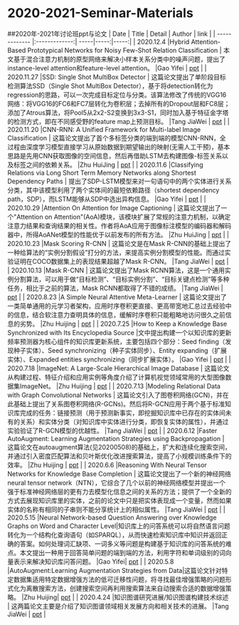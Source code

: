 # 2020-2021-Seminar-Materials
##2020年-2021年讨论班ppt与论文
| Date | Title | Detail | Author | link |
| ------------- |:-------------:| -----|-----:|-----:|
| 2020.12.4 |Hybrid Attention-Based Prototypical Networks for Noisy Few-Shot Relation Classification | 本文基于混合注意力机制的原型网络来解决小样本关系分类中的噪声问题，提出了instance-level attention和feature-level attention。 |Gao Yifei | [ppt](https://github.com/Tbb-nj/2020-2021-Seminar-Materials/tree/main/20201204) |
| 2020.11.27 |SSD: Single Shot MultiBox Detector | 这篇论文提出了单阶段目标检测算法SSD（Single Shot MultiBox Detector），基于将detection转化为regression的思路，可以一次完成目标定位与分类。该算法修改了传统的VGG16网络：将VGG16的FC6和FC7层转化为卷积层；去掉所有的Dropout层和FC8层；添加了Atrous算法，将Pool5从2x2-S2变换到3x3-S1，同时加入基于特征金字塔的检测方式，即在不同感受野的feature map上预测目标。 |Tang JiaWei | [ppt](https://github.com/Tbb-nj/2020-2021-Seminar-Materials/tree/main/20201127) |
| 2020.11.20 |CNN-RNN: A Unified Framework for Multi-label Image Classification | 这篇论文提出了首个多标签分类的端到端的模型CNN-RNN，全过程由深度学习模型直接学习从原始数据到期望输出的映射(无需人工干预)，基本思路是先用CNN获取图像的空间信息，然后再借助LSTM去构建图像-标签关系以及标签之间的依赖关系。 |Zhu HuiJing | [ppt](https://github.com/Tbb-nj/2020-2021-Seminar-Materials/tree/main/20201120) |
| 2020.11.6 |Classifying Relations via Long Short Term Memory Networks along Shortest Dependency Paths | 提出了SDP-LSTM模型来对一句语句中的两个实体进行关系分类，其中该模型利用了两个实体间的最短依赖路径（shortest dependency path，SDP），而LSTM能够从SDP中选出异构信息。 |Gao Yifei | [ppt](https://github.com/Tbb-nj/2020-2021-Seminar-Materials/tree/main/20201106) |
| 2020.10.29 |Attention On Attention for  Image Captioning | 这篇论文提出了一个"Attention on Attention"(AoA)模块，该模块扩展了常规的注意力机制，以确定注意力结果和查询结果的相关性。作者将AoA应用于图像标注模型的编码器和解码器中，所得AoANet模型的性能优于以前发布的所有方法。 |Zhu HuiJing | [ppt](https://github.com/Tbb-nj/2020-2021-Seminar-Materials/tree/main/20201029) |
| 2020.10.23 |Mask Scoring R-CNN | 这篇论文是在Mask R-CNN的基础上提出了一种给算法的“实例分割假设”打分的方法，来提高实例分割模型的性能。而通过实验证明在COCO数据集上的表现结果超越了Mask R-CNN。 |Tang JiaWei | [ppt](https://github.com/Tbb-nj/2020-2021-Seminar-Materials/tree/main/20201023) |
| 2020.10.13 |Mask R-CNN | 这篇论文提出了Mask RCNN算法，这是一个通用实例分割算法，可以用于做“目标检测”、“目标实例分割”、“目标关键点检测”等多种任务，相比于之前的算法，Mask RCNN都取得了不错的成绩。 |Tang JiaWei | [ppt](https://github.com/Tbb-nj/2020-2021-Seminar-Materials/tree/main/20201013) |
| 2020.8.23 |A Simple Neural Attentive Meta-Learner | 这篇论文提出了一类简单通用的元学习者架构，应用时序卷积更直接、更高带宽地汇总过去经验中的信息，结合软注意力查明具体的信息，缓解时序卷积只能粗略地访问很久之前信息的劣势。 |Zhu Huijing | [ppt](https://github.com/Tbb-nj/2020-2021-Seminar-Materials/tree/main/20200823) |
| 2020.7.25 |How to Keep a Knowledge Base Synchronized with Its Encyclopedia Source |文中提出构建一个以知识库的更新频率预测器为核心组件的知识库更新系统，主要包括四个部分：Seed finding（发现种子实体）、Seed synchronizing（种子实体同步）、Entity expanding（扩展实体）、Expanded entities synchronizing（同步扩展实体）。 |Gao Yifei | [ppt](https://github.com/Tbb-nj/2020-2021-Seminar-Materials/tree/main/20200725) |
| 2020.7.18 |ImageNet: A Large-Scale Hierarchical Image Database | 这篇论文从构建过程、特征介绍和应用实例等角度介绍了计算机视觉领域常用的大型图像数据集ImageNet。 |Zhu Huijing | [ppt](https://github.com/Tbb-nj/2020-2021-Seminar-Materials/tree/main/20200718) |
| 2020.7.13 |Modeling Relational Data with Graph Convolutional Networks | 这篇论文引入了图卷积网络(GCN)，并在此基础上提出了关系图卷积网络(R-GCNs)。然后将R-GCN应用于两个基于标准知识库完成的任务：链接预测（用于预测新事实，即挖掘知识库中已存在的实体间未有的关系）和实体分类（对知识库中实体进行分类，即恢复实体的属性），并通过实验验证了R-GCN模型的优越性。 |Tang JiaWei | [ppt](https://github.com/Tbb-nj/2020-2021-Seminar-Materials/tree/main/20200713) |
| 2020.6.12 |Faster AutoAugment: Learning Augmentation Strategies using Backpropagation | 这篇论文在autoaugment算法(见20200508)的基础上，扩大和连续化搜索空间，并通过引入密度匹配算法和贝叶斯优化改进搜索算法，提高了小规模训练条件下的效率。 |Zhu Huijing | [ppt](https://github.com/Tbb-nj/2020-2021-Seminar-Materials/tree/main/20200612) |
| 2020.6.6 |Reasoning With Neural Tensor Networks for Knowledge Base Completion | 这篇论文提出了一个新的神经网络neural tensor network（NTN），它综合了几个以前的神经网络模型并提出一个强于标准神经网络层的更有力去模型化信息之间的关系的方法；提供了一个全新的方式去展现知识库里的实体，之前的论文中只是把实体表现成一个变量，然而如果实体的名称有相同的子串则不能分享统计上的相似属性。 |Tang JiaWei | [ppt](https://github.com/Tbb-nj/2020-2021-Seminar-Materials/tree/main/20200606) |
| 2020.5.15 |Neural Network-based Question Answering over Knowledge Graphs on Word and Character Level|知识库上的问答系统可以将自然语言问题转化为一个结构化查询语句（如SPARQL），从而快速检索知识库中知识并返回正确的答案。如何处理词汇缺项、一词多义等问题是构建基于知识库的问答系统的难点。本文提出一种用于回答简单问题的端到端的方法，利用字符和单词级别的词向量表示来解决知识库问答问题。 |Gao Yifei| [ppt](https://github.com/Tbb-nj/2020-2021-Seminar-Materials/tree/main/20200515) |
| 2020.5.8 |AutoAugment:Learning Augmentation Strategies from Data|这篇论文针对特定数据集适用特定数据增强方法的低可迁移性问题，将寻找最佳增强策略的问题形式化为离散搜索方法，创建搜索空间再利用搜索算法来自动搜索合适的数据增强策略。 |Zhu Huijing| [ppt](https://github.com/Tbb-nj/2020-2021-Seminar-Materials/tree/main/20200508) |
| 2020.4.24 |知识图谱研究进展/知识图谱构建技术综述 | 这两篇论文主要是介绍了知识图谱领域相关发展方向和相关技术的进展。 |Tang JiaWei | [ppt](https://github.com/Tbb-nj/2020-2021-Seminar-Materials/tree/main/20200424) |

